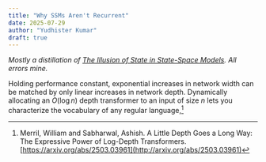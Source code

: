 ```yaml
---
title: "Why SSMs Aren't Recurrent"
date: 2025-07-29
author: "Yudhister Kumar"
draft: true
---
```


*Mostly a distillation of [The Illusion of State in State-Space Models](https://arxiv.org/abs/2404.08819). All errors mine.*

Holding performance constant, exponential increases in network width can be matched by only linear increases in network depth. Dynamically allocating an $O(\log n)$ depth transformer to an input of size $n$ lets you characterize the vocabulary of any regular language,[^1]

[^1]: Merril, William and Sabharwal, Ashish.  A Little Depth Goes a Long Way: The Expressive Power of Log-Depth Transformers. [https://arxiv.org/abs/2503.03961](http://arxiv.org/abs/2503.03961)